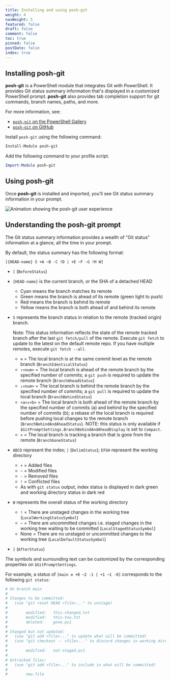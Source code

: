 ```yaml
---
title: Installing and using posh-git
weight: 4
navWeight: 5
featured: false
draft: false
comment: false
toc: true
pinned: false
postDate: false
index: true
---
```

<!-- markdownlint-disable MD041 -->

## Installing posh-git

**posh-git** is a PowerShell module that integrates Git with PowerShell. It provides Git status
summary information that's displayed in a customized PowerShell prompt. **posh-git** also provides
tab completion support for git commands, branch names, paths, and more.

For more information, see:

- [`posh-git` on the PowerShell Gallery][02]
- [`posh-git` on GitHub][01]

Install `posh-git` using the following command:

```powershell
Install-Module posh-git
```

Add the following command to your profile script.

```powershell
Import-Module posh-git
```

## Using posh-git

Once **posh-git** is installed and imported, you'll see Git status summary information in your
prompt.

![Animation showing the posh-git user experience][03]

## Understanding the posh-git prompt

The Git status summary information provides a wealth of "Git status" information at a glance, all
the time in your prompt.

By default, the status summary has the following format:

```
[{HEAD-name} S +A ~B -C !D | +E ~F -G !H W]
```

- `[` (`BeforeStatus`)
- `{HEAD-name}` is the current branch, or the SHA of a detached HEAD
  - Cyan means the branch matches its remote
  - Green means the branch is ahead of its remote (green light to push)
  - Red means the branch is behind its remote
  - Yellow means the branch is both ahead of and behind its remote
- `S` represents the branch status in relation to the remote (tracked origin) branch.

  Note: This status information reflects the state of the remote tracked branch after the last
  `git fetch/pull` of the remote. Execute `git fetch` to update to the latest on the default remote
  repo. If you have multiple remotes, execute `git fetch --all`.

  - `≡` = The local branch is at the same commit level as the remote branch
    (`BranchIdenticalStatus`)
  - `↑<num>` = The local branch is ahead of the remote branch by the specified number of commits; a
    `git push` is required to update the remote branch (`BranchAheadStatus`)
  - `↓<num>` = The local branch is behind the remote branch by the specified number of commits; a
    `git pull` is required to update the local branch (`BranchBehindStatus`)
  - `<a>↕<b>` = The local branch is both ahead of the remote branch by the specified number of
    commits (a) and behind by the specified number of commits (b); a rebase of the local branch is
    required before pushing local changes to the remote branch (`BranchBehindAndAheadStatus`). NOTE:
    this status is only available if `$GitPromptSettings.BranchBehindAndAheadDisplay` is set to
    `Compact`.
  - `×` = The local branch is tracking a branch that is gone from the remote (`BranchGoneStatus`)
- `ABCD` represent the index; `|` (`DelimStatus`); `EFGH` represent the working directory
  - `+` = Added files
  - `~` = Modified files
  - `-` = Removed files
  - `!` = Conflicted files
  - As with `git status` output, index status is displayed in dark green and working directory
    status in dark red

- `W` represents the overall status of the working directory
  - `!` = There are unstaged changes in the working tree (`LocalWorkingStatusSymbol`)
  - `~` = There are uncommitted changes i.e. staged changes in the working tree waiting to be
    committed (`LocalStagedStatusSymbol`)
  - None = There are no unstaged or uncommitted changes to the working tree
    (`LocalDefaultStatusSymbol`)
- `]` (`AfterStatus`)

The symbols and surrounding text can be customized by the corresponding properties on
`$GitPromptSettings`.

For example, a status of `[main ≡ +0 ~2 -1 | +1 ~1 -0]` corresponds to the following `git status`:

```powershell
# On branch main
#
# Changes to be committed:
#   (use "git reset HEAD <file>..." to unstage)
#
#        modified:   this-changed.txt
#        modified:   this-too.txt
#        deleted:    gone.ps1
#
# Changed but not updated:
#   (use "git add <file>..." to update what will be committed)
#   (use "git checkout -- <file>..." to discard changes in working directory)
#
#        modified:   not-staged.ps1
#
# Untracked files:
#   (use "git add <file>..." to include in what will be committed)
#
#        new.file
```

<!-- link references -->
[01]: https://github.com/dahlbyk/posh-git
[02]: https://www.powershellgallery.com/packages/posh-git
[03]: images/github/using-posh-git.gif
